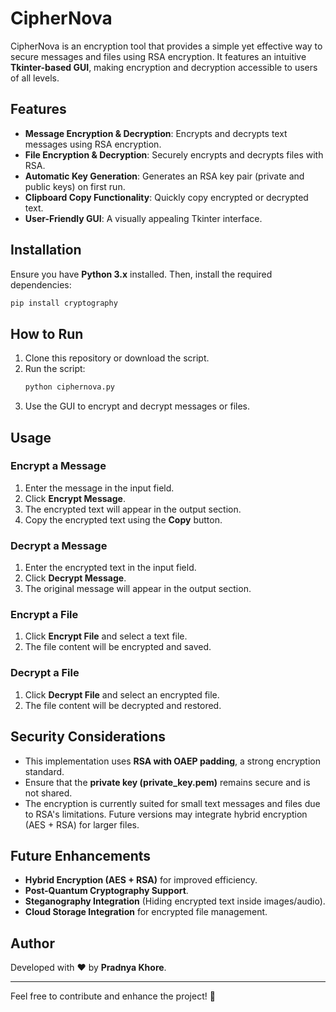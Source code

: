 # CipherNova

CipherNova is an encryption tool that provides a simple yet effective way to secure messages and files using RSA encryption. It features an intuitive **Tkinter-based GUI**, making encryption and decryption accessible to users of all levels.

## Features

- **Message Encryption & Decryption**: Encrypts and decrypts text messages using RSA encryption.
- **File Encryption & Decryption**: Securely encrypts and decrypts files with RSA.
- **Automatic Key Generation**: Generates an RSA key pair (private and public keys) on first run.
- **Clipboard Copy Functionality**: Quickly copy encrypted or decrypted text.
- **User-Friendly GUI**: A visually appealing Tkinter interface.

## Installation

Ensure you have **Python 3.x** installed. Then, install the required dependencies:

```bash
pip install cryptography
```

## How to Run

1. Clone this repository or download the script.
2. Run the script:
   ```bash
   python ciphernova.py
   ```
3. Use the GUI to encrypt and decrypt messages or files.

## Usage

### Encrypt a Message
1. Enter the message in the input field.
2. Click **Encrypt Message**.
3. The encrypted text will appear in the output section.
4. Copy the encrypted text using the **Copy** button.

### Decrypt a Message
1. Enter the encrypted text in the input field.
2. Click **Decrypt Message**.
3. The original message will appear in the output section.

### Encrypt a File
1. Click **Encrypt File** and select a text file.
2. The file content will be encrypted and saved.

### Decrypt a File
1. Click **Decrypt File** and select an encrypted file.
2. The file content will be decrypted and restored.

## Security Considerations

- This implementation uses **RSA with OAEP padding**, a strong encryption standard.
- Ensure that the **private key (private_key.pem)** remains secure and is not shared.
- The encryption is currently suited for small text messages and files due to RSA's limitations. Future versions may integrate hybrid encryption (AES + RSA) for larger files.

## Future Enhancements

- **Hybrid Encryption (AES + RSA)** for improved efficiency.
- **Post-Quantum Cryptography Support**.
- **Steganography Integration** (Hiding encrypted text inside images/audio).
- **Cloud Storage Integration** for encrypted file management.

## Author

Developed with ❤️ by **Pradnya Khore**.

---

Feel free to contribute and enhance the project! 🚀

